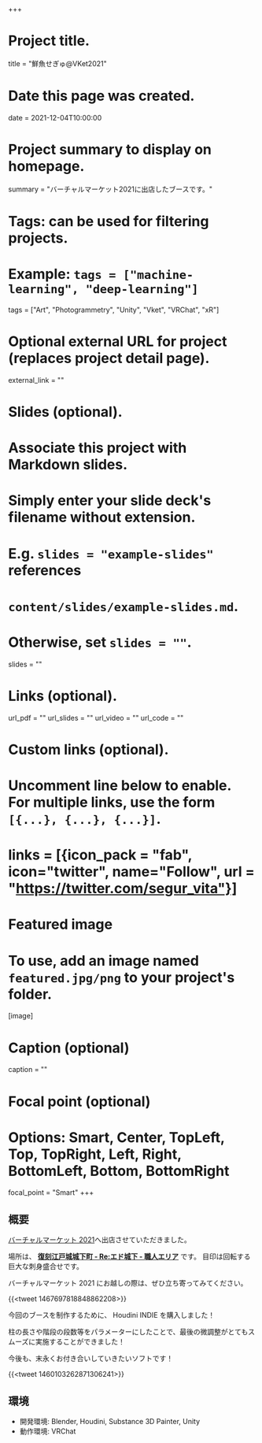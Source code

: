 +++
# Project title.
title = "鮮魚せぎゅ@VKet2021"

# Date this page was created.
date = 2021-12-04T10:00:00

# Project summary to display on homepage.
summary = "バーチャルマーケット2021に出店したブースです。"

# Tags: can be used for filtering projects.
# Example: `tags = ["machine-learning", "deep-learning"]`
tags = ["Art", "Photogrammetry", "Unity", "Vket", "VRChat", "xR"]

# Optional external URL for project (replaces project detail page).
external_link = ""

# Slides (optional).
#   Associate this project with Markdown slides.
#   Simply enter your slide deck's filename without extension.
#   E.g. `slides = "example-slides"` references 
#   `content/slides/example-slides.md`.
#   Otherwise, set `slides = ""`.
slides = ""

# Links (optional).
url_pdf = ""
url_slides = ""
url_video = ""
url_code = ""

# Custom links (optional).
#   Uncomment line below to enable. For multiple links, use the form `[{...}, {...}, {...}]`.
# links = [{icon_pack = "fab", icon="twitter", name="Follow", url = "https://twitter.com/segur_vita"}]

# Featured image
# To use, add an image named `featured.jpg/png` to your project's folder. 
[image]
  # Caption (optional)
  caption = ""

  # Focal point (optional)
  # Options: Smart, Center, TopLeft, Top, TopRight, Left, Right, BottomLeft, Bottom, BottomRight
  focal_point = "Smart"
+++

## 概要

[バーチャルマーケット 2021](https://winter2021.vket.com/circle/349)へ出店させていただきました。

場所は、 [**復刻江戸城城下町 - Re:エド城下 - 職人エリア**](https://winter2021.vket.com/world/15) です。
目印は回転する巨大な刺身盛合せです。

バーチャルマーケット 2021 にお越しの際は、ぜひ立ち寄ってみてください。

{{<tweet 1467697818848862208>}}

今回のブースを制作するために、 Houdini INDIE を購入しました！

柱の長さや階段の段数等をパラメーターにしたことで、最後の微調整がとてもスムーズに実施することができました！

今後も、末永くお付き合いしていきたいソフトです！

{{<tweet 1460103262871306241>}}

## 環境

- 開発環境: Blender, Houdini, Substance 3D Painter, Unity
- 動作環境: VRChat
